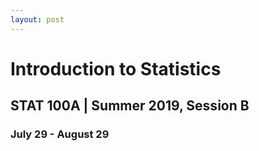 ```yaml
---
layout: post
---
```


# Introduction to Statistics
## STAT 100A | Summer 2019, Session B
### July 29 - August 29
